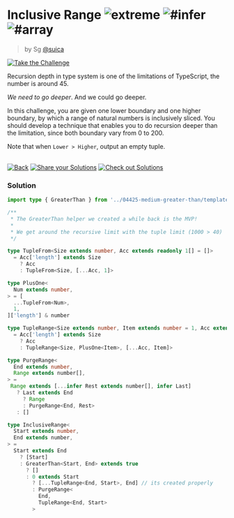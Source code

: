 <!--info-header-start--><h1>Inclusive Range <img src="https://img.shields.io/badge/-extreme-b11b8d" alt="extreme"/> <img src="https://img.shields.io/badge/-%23infer-999" alt="#infer"/> <img src="https://img.shields.io/badge/-%23array-999" alt="#array"/></h1><blockquote><p>by Sg <a href="https://github.com/suica" target="_blank">@suica</a></p></blockquote><p><a href="https://tsch.js.org/734/play" target="_blank"><img src="https://img.shields.io/badge/-Take%20the%20Challenge-3178c6?logo=typescript&logoColor=white" alt="Take the Challenge"/></a> </p><!--info-header-end-->

Recursion depth in type system is one of the limitations of TypeScript, the number is around 45. 

*We need to go deeper*. And we could go deeper.

In this challenge, you are given one lower boundary and one higher boundary, by which a range of natural numbers is inclusively sliced. You should develop a technique that enables you to do recursion deeper than the limitation, since both boundary vary from 0 to 200. 

Note that when `Lower > Higher`, output an empty tuple.


<!--info-footer-start--><br><a href="../../README.md" target="_blank"><img src="https://img.shields.io/badge/-Back-grey" alt="Back"/></a> <a href="https://tsch.js.org/734/answer" target="_blank"><img src="https://img.shields.io/badge/-Share%20your%20Solutions-teal" alt="Share your Solutions"/></a> <a href="https://tsch.js.org/734/solutions" target="_blank"><img src="https://img.shields.io/badge/-Check%20out%20Solutions-de5a77?logo=awesome-lists&logoColor=white" alt="Check out Solutions"/></a> <!--info-footer-end--> 
 
### Solution
 
 
```ts
import type { GreaterThan } from '../04425-medium-greater-than/template'

/**
 * The GreaterThan helper we created a while back is the MVP!
 *
 * We get around the recursive limit with the tuple limit (1000 > 40)
 */

type TupleFrom<Size extends number, Acc extends readonly 1[] = []>
  = Acc['length'] extends Size
    ? Acc
    : TupleFrom<Size, [...Acc, 1]>

type PlusOne<
  Num extends number,
> = [
  ...TupleFrom<Num>,
  1,
]['length'] & number

type TupleRange<Size extends number, Item extends number = 1, Acc extends readonly number[] = []>
  = Acc['length'] extends Size
    ? Acc
    : TupleRange<Size, PlusOne<Item>, [...Acc, Item]>

type PurgeRange<
  End extends number,
  Range extends number[],
> =
 Range extends [...infer Rest extends number[], infer Last]
   ? Last extends End
     ? Range
     : PurgeRange<End, Rest>
   : []

type InclusiveRange<
  Start extends number,
  End extends number,
> =
  Start extends End
    ? [Start]
    : GreaterThan<Start, End> extends true
      ? []
      : 0 extends Start
        ? [...TupleRange<End, Start>, End] // its created properly
        : PurgeRange<
          End,
          TupleRange<End, Start>
        >
```
